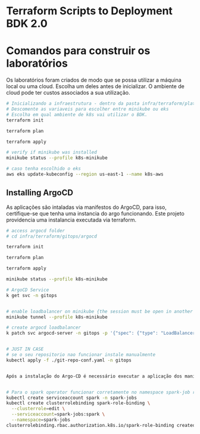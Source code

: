 # Terraform Scripts to Deployment BDK 2.0

# Comandos para construir os laboratórios

Os laboratórios foram criados de modo que se possa utilizar a máquina local ou uma cloud. Escolha um deles antes de inicializar. O ambiente de cloud pode ter custos associados a sua utilização.

```sh
# Inicializando a infraestrutura - dentro da pasta infra/terraform/platform
# Descomente as variaveis para escolher entre minikube ou eks
# Escolha em qual ambiente de k8s vai utilizar o BDK.
terraform init

terraform plan

terraform apply

# verify if minikube was installed
minikube status --profile k8s-minikube

# caso tenha escolhido o eks
aws eks update-kubeconfig --region us-east-1 --name k8s-aws

```


## Installing ArgoCD

As aplicações são intaladas via manifestos do ArgoCD, para isso, certifique-se que tenha uma instancia do argo funcionando. Este projeto providencia uma instalancia executada via terraform.


```sh
# access argocd folder
# cd infra/terraform/gitops/argocd

terraform init

terraform plan

terraform apply

minikube status --profile k8s-minikube

# ArgoCD Service 
k get svc -n gitops


# enable loadbalancer on minikube {the session must be open in another window}
minikube tunnel --profile k8s-minikube

# create argocd loadbalancer
k patch svc argocd-server -n gitops -p '{"spec": {"type": "LoadBalancer"}}'


# JUST IN CASE
# se o seu repositorio nao funcionar instale manualmente
kubectl apply -f ./git-repo-conf.yaml -n gitops


Após a instalação do Argo-CD é necessário executar a aplicação dos manifestos das apps. **Se atente ao detalhe de alterar as configurações de storageclass dependendo do ambiente em que vai rodar os sistemas, por padrão os labs são executados no Minikube.**


# Para o spark operator funcionar corretamente no namespace spark-job rodar os comandos abaixo
kubectl create serviceaccount spark -n spark-jobs
kubectl create clusterrolebinding spark-role-binding \
  --clusterrole=edit \
  --serviceaccount=spark-jobs:spark \
  --namespace=spark-jobs
clusterrolebinding.rbac.authorization.k8s.io/spark-role-binding created\
```